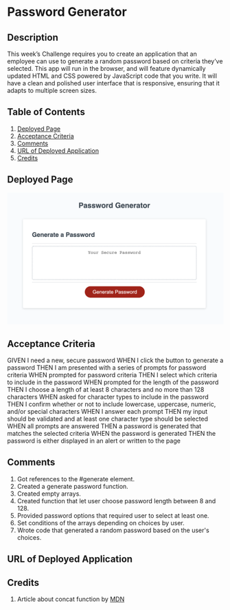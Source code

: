 # Password Generator

## Description

This week’s Challenge requires you to create an application that an employee can use to generate a random password based on criteria they’ve selected. This app will run in the browser, and will feature dynamically updated HTML and CSS powered by JavaScript code that you write. It will have a clean and polished user interface that is responsive, ensuring that it adapts to multiple screen sizes.

## Table of Contents

1. [Deployed Page](#deployed-page)
2. [Acceptance Criteria](#acceptance-criteria)
3. [Comments](#comments)
4. [URL of Deployed Application](#url)
5. [Credits](#credits)

## Deployed Page

<img src="./assets/deployed-page.png">

## Acceptance Criteria

GIVEN I need a new, secure password
WHEN I click the button to generate a password
THEN I am presented with a series of prompts for password criteria
WHEN prompted for password criteria
THEN I select which criteria to include in the password
WHEN prompted for the length of the password
THEN I choose a length of at least 8 characters and no more than 128 characters
WHEN asked for character types to include in the password
THEN I confirm whether or not to include lowercase, uppercase, numeric, and/or special characters
WHEN I answer each prompt
THEN my input should be validated and at least one character type should be selected
WHEN all prompts are answered
THEN a password is generated that matches the selected criteria
WHEN the password is generated
THEN the password is either displayed in an alert or written to the page

## Comments

1. Got references to the #generate element.
2. Created a generate password function.
3. Created empty arrays.
4. Created function that let user choose password length between 8 and 128.
5. Provided password options that required user to select at least one.
6. Set conditions of the arrays depending on choices by user.
7. Wrote code that generated a random password based on the user's choices. 

## URL of Deployed Application

## Credits

1. Article about concat function by [MDN](https://developer.mozilla.org/en-US/docs/Web/JavaScript/Reference/Global_Objects/Array/concat)